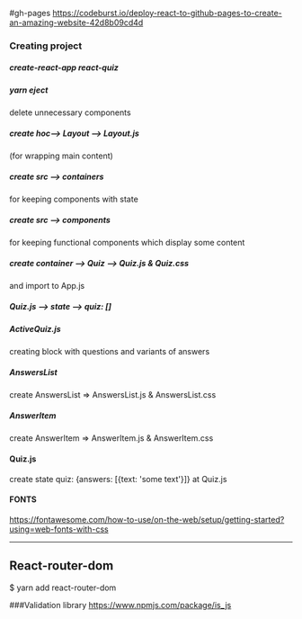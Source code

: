 #gh-pages
https://codeburst.io/deploy-react-to-github-pages-to-create-an-amazing-website-42d8b09cd4d

### Creating project
##### create-react-app react-quiz
##### yarn eject
delete unnecessary components
##### create hoc--> Layout --> Layout.js
(for wrapping main content) 
##### create src --> containers
for keeping components with state
##### create src --> components
for keeping functional components which display some content
##### create container --> Quiz --> Quiz.js & Quiz.css
and import to App.js
##### Quiz.js --> state --> quiz: []
##### ActiveQuiz.js 
creating block with questions and variants of answers
##### AnswersList
create AnswersList => AnswersList.js & AnswersList.css
##### AnswerItem
create AnswerItem => AnswerItem.js & AnswerItem.css
#### Quiz.js
create state quiz: {answers: [{text: 'some text'}]} at Quiz.js
#### FONTS
https://fontawesome.com/how-to-use/on-the-web/setup/getting-started?using=web-fonts-with-css
**********************
## React-router-dom
$ yarn add react-router-dom

###Validation library
https://www.npmjs.com/package/is_js
